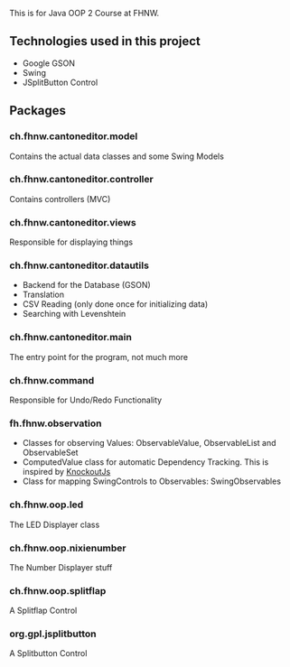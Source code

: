 This is for Java OOP 2 Course at FHNW.

## Technologies used in this project

- Google GSON
- Swing
- JSplitButton Control

## Packages

### ch.fhnw.cantoneditor.model
Contains the actual data classes and some Swing Models

### ch.fhnw.cantoneditor.controller 
Contains controllers (MVC)

### ch.fhnw.cantoneditor.views
Responsible for displaying things

### ch.fhnw.cantoneditor.datautils
- Backend for the Database (GSON) 
- Translation
- CSV Reading (only done once for initializing data)
- Searching with Levenshtein

### ch.fhnw.cantoneditor.main
The entry point for the program, not much more

### ch.fhnw.command
Responsible for Undo/Redo Functionality

### fh.fhnw.observation
- Classes for observing Values: ObservableValue, ObservableList and ObservableSet
- ComputedValue class for automatic Dependency Tracking. This is inspired by [KnockoutJs](http://knockoutjs.com/documentation/computed-dependency-tracking.html)
- Class for mapping SwingControls to Observables: SwingObservables
 
### ch.fhnw.oop.led
The LED Displayer class

### ch.fhnw.oop.nixienumber
The Number Displayer stuff

### ch.fhnw.oop.splitflap
A Splitflap Control

### org.gpl.jsplitbutton
A Splitbutton Control 